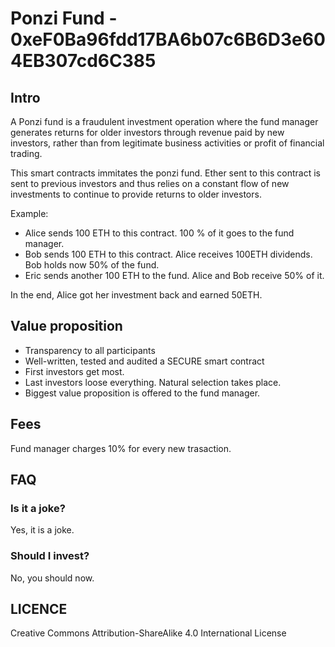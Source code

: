 # Ponzi Fund - 0xeF0Ba96fdd17BA6b07c6B6D3e604EB307cd6C385

## Intro
A Ponzi fund is a fraudulent investment operation where the fund manager generates returns for older investors through revenue paid by new investors, rather than from legitimate business activities or profit of financial trading.

This smart contracts immitates the ponzi fund. Ether sent to this contract is sent to previous investors and thus relies on a constant flow of new investments to continue to provide returns to older investors.

Example:
* Alice sends 100 ETH to this contract. 100 % of it goes to the fund manager.
* Bob sends 100 ETH to this contract. Alice receives 100ETH dividends. Bob holds now 50% of the fund.
* Eric sends another 100 ETH to the fund. Alice and Bob receive 50% of it.

In the end, Alice got her investment back and earned 50ETH.

## Value proposition
* Transparency to all participants
* Well-written, tested and audited a SECURE smart contract
* First investors get most.
* Last investors loose everything. Natural selection takes place.
* Biggest value proposition is offered to the fund manager.

## Fees
Fund manager charges 10% for every new trasaction.

## FAQ

### Is it a joke?
Yes, it is a joke.

### Should I invest?
No, you should now.

## LICENCE
Creative Commons Attribution-ShareAlike 4.0 International License
